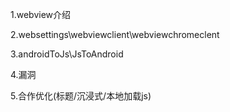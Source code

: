 1.webview介绍

2.websettings\webviewclient\webviewchromeclent

3.androidToJs\JsToAndroid

4.漏洞

5.合作优化(标题/沉浸式/本地加载js)